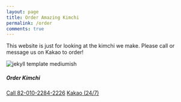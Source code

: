 ```yaml
---
layout: page
title: Order Amazing Kimchi
permalink: /order
comments: true
---
```


<div class="row justify-content-between">
<div class="col-md-8 pr-5">

<p>This website is just for looking at the kimchi we make. Please call or message us on Kakao to order!</p>

<p class="mb-5"><img class="shadow-lg" src="{{site.baseurl}}/assets/images/mediumish-jekyll-template.png" alt="jekyll template mediumish" /></p>

</div>

<div class="col-md-4">

<div class="sticky-top sticky-top-80">
<h5>Order Kimchi</h5>

<a target="_blank" href="tel:82-010-2284-2226" class="btn btn-info">Call 82-010-2284-2226</a> <a target="_blank" href="" class="btn btn-warning">Kakao (24/7) </a>

</div>
</div>
</div>

